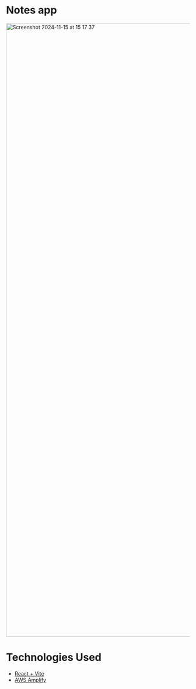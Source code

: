 # Notes app
<img width="1677" alt="Screenshot 2024-11-15 at 15 17 37" src="https://github.com/user-attachments/assets/0b28bf5e-c62c-49bf-ad14-074252db9fcd">

# Technologies Used 
- [React + Vite](https://vite.dev/)
- [AWS Amplify](https://aws.amazon.com/amplify/) 


